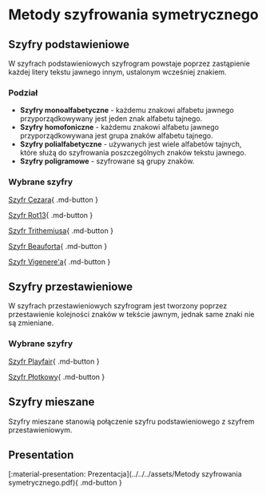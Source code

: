 # Metody szyfrowania symetrycznego

## Szyfry podstawieniowe

W szyfrach podstawieniowych szyfrogram powstaje poprzez zastąpienie każdej litery tekstu jawnego innym, ustalonym wcześniej znakiem.

### Podział

- **Szyfry monoalfabetyczne** - każdemu znakowi alfabetu jawnego przyporządkowywany jest jeden znak alfabetu tajnego.
- **Szyfry homofoniczne** - każdemu znakowi alfabetu jawnego przyporządkowywana jest grupa znaków alfabetu tajnego.
- **Szyfry polialfabetyczne** - używanych jest wiele alfabetów tajnych, które służą do szyfrowania poszczególnych znaków tekstu jawnego.
- **Szyfry poligramowe** - szyfrowane są grupy znaków.

### Wybrane szyfry

[Szyfr Cezara](caesar.md){ .md-button }

[Szyfr Rot13](rot13.md){ .md-button }

[Szyfr Trithemiusa](trithemius.md){ .md-button }

[Szyfr Beauforta](beaufort.md){ .md-button }

[Szyfr Vigenere'a](vigenere.md){ .md-button }

## Szyfry przestawieniowe

W szyfrach przestawieniowych szyfrogram jest tworzony poprzez przestawienie kolejności znaków w tekście jawnym, jednak same znaki nie są zmieniane.

### Wybrane szyfry

[Szyfr Playfair](playfair.md){ .md-button }

[Szyfr Płotkowy](rail-fence.md){ .md-button }

## Szyfry mieszane

Szyfry mieszane stanowią połączenie szyfru podstawieniowego z szyfrem przestawieniowym.

## Presentation

[:material-presentation: Prezentacja](../../../assets/Metody szyfrowania symetrycznego.pdf){ .md-button }
